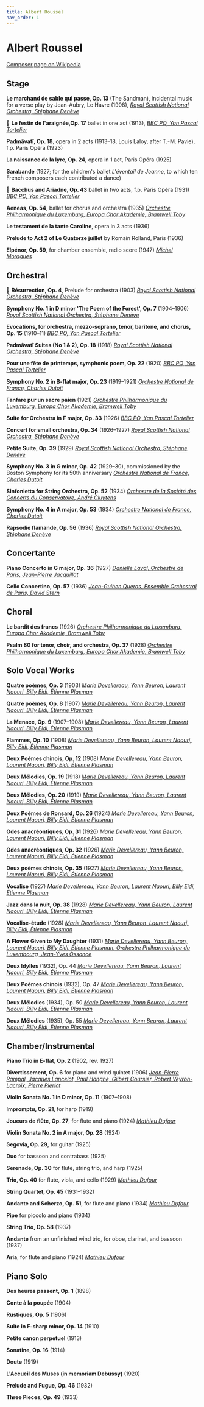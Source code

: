 ```yaml
---
title: Albert Roussel
nav_order: 1
---
```


# Albert Roussel

[Composer page on Wikipedia](https://en.wikipedia.org/wiki/Albert_Roussel#Works)

## Stage

**Le marchand de sable qui passe, Op. 13** (The Sandman), incidental music for a verse play by Jean-Aubry, Le Havre (1908),  [*Royal Scottish National Orchestra, Stéphane Denève*](https://tidal.com/browse/track/12602666)

💎 **Le festin de l'araignée,Op. 17** ballet in one act (1913), [*BBC PO, Yan Pascal Tortelier*](https://tidal.com/album/377163547)

**Padmâvatî, Op. 18**, opera in 2 acts (1913–18, Louis Laloy, after T.-M. Pavie), f.p. Paris Opéra (1923)

**La naissance de la lyre, Op. 24**, opera in 1 act, Paris Opéra (1925)

**Sarabande** (1927; for the children's ballet *L'éventail de Jeanne*, to which ten French composers each contributed a dance)

💎 **Bacchus and Ariadne, Op. 43** ballet in two acts, f.p. Paris Opéra (1931) [*BBC PO, Yan Pascal Tortelier*](https://tidal.com/album/377163547)

**Aeneas, Op. 54**, ballet for chorus and orchestra (1935) [*Orchestre Philharmonique du Luxemburg, Europa Chor Akademie, Bramwell Toby*](https://tidal.com/album/19480810)



**Le testament de la tante Caroline**, opera in 3 acts (1936)

**Prelude to Act 2 of Le Quatorze juillet** by Romain Rolland, Paris (1936)

**Elpénor, Op. 59**, for chamber ensemble, radio score (1947) [*Michel Moragues*](https://tidal.com/album/12733647/track/12733661)

## Orchestral

💎 **Résurrection, Op. 4**, Prelude for orchestra (1903) [*Royal Scottish National Orchestra, Stéphane Denève*](https://tidal.com/browse/track/12602666)

**Symphony No. 1 in D minor 'The Poem of the Forest', Op. 7** (1904–1906) [*Royal Scottish National Orchestra, Stéphane Denève*](https://tidal.com/browse/track/12602666)

**Evocations, for orchestra, mezzo-soprano, tenor, baritone, and chorus, Op. 15** (1910–11) [*BBC PO, Yan Pascal Tortelier*](https://tidal.com/album/376443862)

**Padmâvatî Suites (No 1 & 2), Op. 18** (1918) [*Royal Scottish National Orchestra, Stéphane Denève*](https://tidal.com/album/284372110)

**Pour une fête de printemps, symphonic poem, Op. 22** (1920) [*BBC PO, Yan Pascal Tortelier*](https://tidal.com/album/376443862)

**Symphony No. 2 in B-flat major, Op. 23** (1919–1921) [*Orchestre National de France, Charles Dutoit*](https://tidal.com/album/535142)

**Fanfare pur un sacre paien** (1921) [*Orchestre Philharmonique du Luxemburg, Europa Chor Akademie, Bramwell Toby*](https://tidal.com/album/19480810)

**Suite for Orchestra in F major, Op. 33** (1926) [*BBC PO, Yan Pascal Tortelier*](https://tidal.com/album/376443862)

**Concert for small orchestra, Op. 34** (1926–1927) [*Royal Scottish National Orchestra, Stéphane Denève*](https://tidal.com/album/12616862)

**Petite Suite, Op. 39** (1929) [*Royal Scottish National Orchestra, Stéphane Denève*](https://tidal.com/album/12616862)

**Symphony No. 3 in G minor, Op. 42** (1929–30), commissioned by the Boston Symphony for its 50th anniversary [*Orchestre National de France, Charles Dutoit*](https://tidal.com/album/535142)

**Sinfonietta for String Orchestra, Op. 52** (1934) [*Orchestre de la Société des Concerts du Conservatoire, André Cluytens*](https://tidal.com/album/184078976)

**Symphony No. 4 in A major, Op. 53** (1934) [*Orchestre National de France, Charles Dutoit*](https://tidal.com/album/535142)

**Rapsodie flamande, Op. 56** (1936) [*Royal Scottish National Orchestra, Stéphane Denève*](https://tidal.com/album/12616862)

## Concertante

**Piano Concerto in G major, Op. 36** (1927) [*Danielle Laval, Orchestre de Paris, Jean-Pierre Jacquillat*](https://tidal.com/album/3277650)

**Cello Concertino, Op. 57** (1936) [*Jean-Guihen Queras, Ensemble Orchestral de Paris, David Stern*](https://tidal.com/album/69600745)

## Choral

**Le bardit des francs** (1926) [*Orchestre Philharmonique du Luxemburg, Europa Chor Akademie, Bramwell Toby*](https://tidal.com/album/19480810)



**Psalm 80 for tenor, choir, and orchestra, Op. 37** (1928) [*Orchestre Philharmonique du Luxemburg, Europa Chor Akademie, Bramwell Toby*](https://tidal.com/album/19480810)

## Solo Vocal Works

**Quatre poèmes, Op. 3** (1903) [*Marie Devellereau, Yann Beuron, Laurent Naouri, Billy Eidi, Étienne Plasman*](https://tidal.com/album/19482416)

**Quatre poèmes, Op. 8** (1907) [*Marie Devellereau, Yann Beuron, Laurent Naouri, Billy Eidi, Étienne Plasman*](https://tidal.com/album/19482416)

**La Menace, Op. 9** (1907–1908) [*Marie Devellereau, Yann Beuron, Laurent Naouri, Billy Eidi, Étienne Plasman*](https://tidal.com/album/19482416)

**Flammes, Op. 10** (1908) [*Marie Devellereau, Yann Beuron, Laurent Naouri, Billy Eidi, Étienne Plasman*](https://tidal.com/album/19482416)

**Deux Poèmes chinois, Op. 12** (1908) [*Marie Devellereau, Yann Beuron, Laurent Naouri, Billy Eidi, Étienne Plasman*](https://tidal.com/album/19482416)

**Deux Mélodies, Op. 19** (1918) [*Marie Devellereau, Yann Beuron, Laurent Naouri, Billy Eidi, Étienne Plasman*](https://tidal.com/album/19482416)

**Deux Mélodies, Op. 20** (1919) [*Marie Devellereau, Yann Beuron, Laurent Naouri, Billy Eidi, Étienne Plasman*](https://tidal.com/album/19482416)

**Deux Poèmes de Ronsard, Op. 26** (1924) [*Marie Devellereau, Yann Beuron, Laurent Naouri, Billy Eidi, Étienne Plasman*](https://tidal.com/album/19482416)

**Odes anacréontiques, Op. 31** (1926) [*Marie Devellereau, Yann Beuron, Laurent Naouri, Billy Eidi, Étienne Plasman*](https://tidal.com/album/19482416)

**Odes anacréontiques, Op. 32** (1926) [*Marie Devellereau, Yann Beuron, Laurent Naouri, Billy Eidi, Étienne Plasman*](https://tidal.com/album/19482416)

**Deux poèmes chinois, Op. 35** (1927) [*Marie Devellereau, Yann Beuron, Laurent Naouri, Billy Eidi, Étienne Plasman*](https://tidal.com/album/19482416)

**Vocalise** (1927) [*Marie Devellereau, Yann Beuron, Laurent Naouri, Billy Eidi, Étienne Plasman*](https://tidal.com/album/19482416)

**Jazz dans la nuit, Op. 38** (1928) [*Marie Devellereau, Yann Beuron, Laurent Naouri, Billy Eidi, Étienne Plasman*](https://tidal.com/album/19482416)

**Vocalise-étude** (1928) [*Marie Devellereau, Yann Beuron, Laurent Naouri, Billy Eidi, Étienne Plasman*](https://tidal.com/album/19482416)

**A Flower Given to My Daughter** (1931) [*Marie Devellereau, Yann Beuron, Laurent Naouri, Billy Eidi, Étienne Plasman, Orchestre Philharmonique du Luxembourg, Jean-Yves Ossonce*](https://tidal.com/album/19482416)

**Deux Idylles** (1932), Op. 44 [*Marie Devellereau, Yann Beuron, Laurent Naouri, Billy Eidi, Étienne Plasman*](https://tidal.com/album/19482416)

**Deux Poèmes chinois** (1932), Op. 47 [*Marie Devellereau, Yann Beuron, Laurent Naouri, Billy Eidi, Étienne Plasman*](https://tidal.com/album/19482416)

**Deux Mélodies** (1934), Op. 50 [*Marie Devellereau, Yann Beuron, Laurent Naouri, Billy Eidi, Étienne Plasman*](https://tidal.com/album/19482416)

**Deux Mélodies** (1935), Op. 55 [*Marie Devellereau, Yann Beuron, Laurent Naouri, Billy Eidi, Étienne Plasman*](https://tidal.com/album/19482416)


## Chamber/Instrumental

**Piano Trio in E-flat, Op. 2** (1902, rev. 1927)

**Divertissement, Op. 6** for piano and wind quintet (1906) [*Jean-Pierre Rampal, Jacques Lancelot, Paul Hongne, Gilbert Coursier, Robert Veyron-Lacroix, Pierre Pierlot*](https://tidal.com/album/54297839/track/54297847)

**Violin Sonata No. 1 in D minor, Op. 11** (1907–1908)

**Impromptu, Op. 21**, for harp (1919)

**Joueurs de flûte, Op. 27**, for flute and piano (1924) [*Mathieu Dufour*](https://tidal.com/album/12733647/track/12733661)

**Violin Sonata No. 2 in A major, Op. 28** (1924)

**Segovia, Op. 29**, for guitar (1925)

**Duo** for bassoon and contrabass (1925)

**Serenade, Op. 30** for flute, string trio, and harp (1925)

**Trio, Op. 40** for flute, viola, and cello (1929) [*Mathieu Dufour*](https://tidal.com/album/12733647/track/12733661)

**String Quartet, Op. 45** (1931–1932)

**Andante and Scherzo, Op. 51**, for flute and piano (1934) [*Mathieu Dufour*](https://tidal.com/album/12733647/track/12733661)

**Pipe** for piccolo and piano (1934)

**String Trio, Op. 58** (1937)

**Andante** from an unfinished wind trio, for oboe, clarinet, and bassoon (1937)

**Aria**, for flute and piano (1924) [*Mathieu Dufour*](https://tidal.com/album/12733647/track/12733661)


## Piano Solo

**Des heures passent, Op. 1** (1898)

**Conte à la poupée** (1904)

**Rustiques, Op. 5** (1906)

**Suite in F-sharp minor, Op. 14** (1910)

**Petite canon perpetuel** (1913)

**Sonatine, Op. 16** (1914)

**Doute** (1919)

**L'Accueil des Muses (in memoriam Debussy)** (1920)

**Prelude and Fugue, Op. 46** (1932)

**Three Pieces, Op. 49** (1933)


